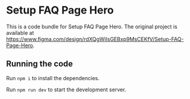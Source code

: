 
  # Setup FAQ Page Hero

  This is a code bundle for Setup FAQ Page Hero. The original project is available at https://www.figma.com/design/rdXQgWiIsGEBxp9MsCEKfV/Setup-FAQ-Page-Hero.

  ## Running the code

  Run `npm i` to install the dependencies.

  Run `npm run dev` to start the development server.
  